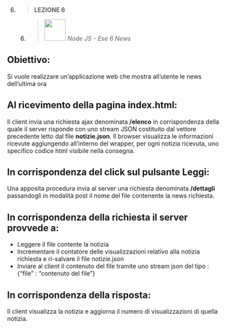6. > **LEZIONE 6**
     6. > *<img src="https://user-images.githubusercontent.com/62563624/134513026-0b4e7fc7-4eef-47b2-877d-1155ba1a81e9.png" style="width: 50px"></img>  Node JS - Ese 6 News*
     
## Obiettivo:
Si vuole realizzare un’applicazione web che mostra all’utente le news dell’ultima ora

## Al ricevimento della pagina index.html:
Il client invia una richiesta ajax denominata **/elenco** in corrispondenza della quale il server risponde con uno stream JSON costituito dal vettore precedente letto dal file
**notizie.json**. Il browser visualizza le informazioni ricevute aggiungendo all’interno del wrapper, per ogni notizia ricevuta, uno specifico codice html visibile nella consegna.

##  In corrispondenza del click sul pulsante Leggi:
Una apposita procedura invia al server una richiesta denominata **/dettagli** passandogli in modalità post il nome del file contenente la news richiesta.

## In corrispondenza della richiesta il server provvede a:
- Leggere il file contente la notizia 
- Incrementare il contatore delle visualizzazioni relativo alla notizia richiesta e ri-salvare il file notizie.json
- Inviare al client il contenuto del file tramite uno stream json del tipo :{“file” : “contenuto del file”}

## In corrispondenza della risposta:
Il client visualizza la notizia e aggiorna il numero di visualizzazioni di quella notizia.

